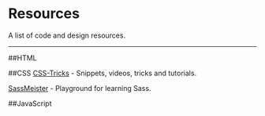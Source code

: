 Resources
=========

A list of code and design resources.

---

##HTML

##CSS
[CSS-Tricks](http://css-tricks.com/) - Snippets, videos, tricks and tutorials.

[SassMeister](http://sassmeister.com/) - Playground for learning Sass.

##JavaScript
